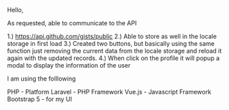 Hello, 

As requested, able to communicate to the API 

1.) https://api.github.com/gists/public
2.) Able to store as well in the locale storage in first load 
3.) Created two buttons, but basically using the same function just removing the current data from the locale storage and reload it again with the updated records.
4.) When click on the profile it will popup a modal to display the information of the user 


I am using the folllowing 

PHP - Platform 
Laravel - PHP Framework 
Vue.js - Javascript Framework 
Bootstrap 5 - for my UI 